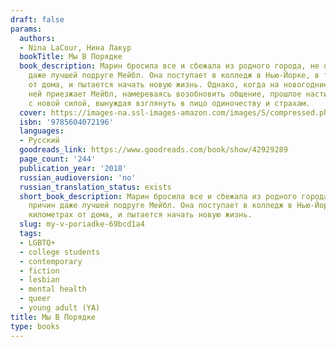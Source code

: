 ```yaml
---
draft: false
params:
  authors:
  - Nina LaCour, Нина Лакур
  bookTitle: Мы В Порядке
  book_description: Марин бросила все и сбежала из родного города, не объяснив причин
    даже лучшей подруге Мейбл. Она поступает в колледж в Нью-Йорке, в тысячах километрах
    от дома, и пытается начать новую жизнь. Однако, когда на новогодние каникулы к
    ней приезжает Мейбл, намереваясь возобновить общение, прошлое настигает Марин
    с новой силой, вынуждая взглянуть в лицо одиночеству и страхам.
  cover: https://images-na.ssl-images-amazon.com/images/S/compressed.photo.goodreads.com/books/1542893481i/42929289.jpg
  isbn: '9785604072196'
  languages:
  - Русский
  goodreads_link: https://www.goodreads.com/book/show/42929289
  page_count: '244'
  publication_year: '2018'
  russian_audioversion: 'no'
  russian_translation_status: exists
  short_book_description: Марин бросила все и сбежала из родного города, не объяснив
    причин даже лучшей подруге Мейбл. Она поступает в колледж в Нью-Йорке, в тысячах
    километрах от дома, и пытается начать новую жизнь.
  slug: my-v-poriadke-69bcd1a4
  tags:
  - LGBTQ+
  - college students
  - contemporary
  - fiction
  - lesbian
  - mental health
  - queer
  - young adult (YA)
title: Мы В Порядке
type: books
---
```


